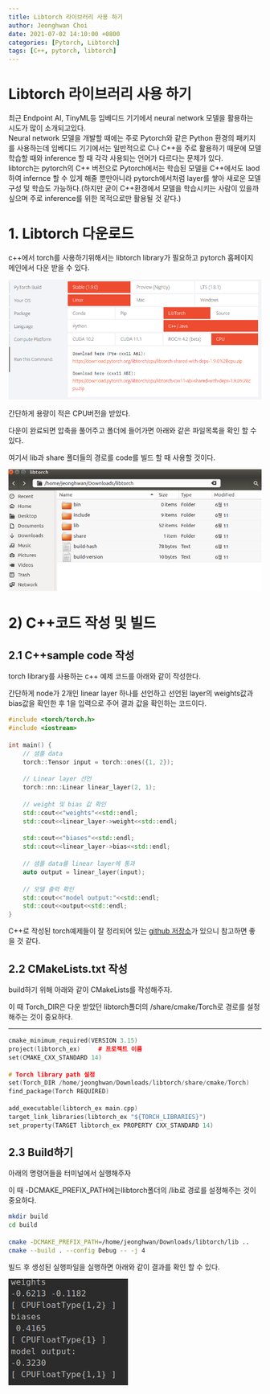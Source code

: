 ```yaml
---
title: Libtorch 라이브러리 사용 하기
author: Jeonghwan Choi
date: 2021-07-02 14:10:00 +0800
categories: [Pytorch, Libtorch]
tags: [C++, pytorch, libtorch]
---
```


# Libtorch 라이브러리 사용 하기
최근 Endpoint AI, TinyML등 임베디드 기기에서 neural network 모델을 활용하는 시도가 많이 소개되고있다.  
Neural network 모델을 개발할 때에는 주로 Pytorch와 같은 Python 환경의 패키지를 사용하는데 임베디드 기기에서는 일반적으로 C나 C++을 주로 활용하기 때문에 모델 학습할 때와 inference 할 때 각각 사용되는 언어가 다르다는 문제가 있다.    
libtorch는 pytorch의 C++ 버전으로 Pytorch에서는 학습된 모델을 C++에서도 laod하여 infernce 할 수 있게 해줄 뿐만아니라 pytorch에서처럼 layer를 쌓아 새로운 모델 구성 및 학습도 가능하다.(하지만 굳이 C++환경에서 모델을 학습시키는 사람이 있을까 싶으며 주로 inference를 위한 목적으로만 활용될 것 같다.)

# 1. Libtorch 다운로드

c++에서 torch를 사용하기위해서는 libtorch library가 필요하고 pytorch 홈페이지 메인에서 다운 받을 수 있다. 

![img1](/assets/img/favicons/libtorch.png)

간단하게 용량이 적은 CPU버전을 받았다. 

다운이 완료되면 압축을 풀어주고 폴더에 들어가면 아래와 같은 파일목록을 확인 할 수 있다. 

여기서 lib과 share 폴더들의 경로를 code를 빌드 할 때 사용할 것이다.  

![./2021-07-03-HW/libtorch2.png](/assets/img/favicons/libtorch2.png)

# 2) C++코드 작성 및 빌드

## 2.1 C++sample code 작성

torch library를 사용하는 c++ 예제 코드를 아래와 같이 작성한다. 

간단하게 node가 2개인 linear layer 하나를 선언하고 선언된 layer의 weights값과 bias값을 확인한 후 1을 입력으로 주어 결과 값을 확인하는 코드이다. 

```cpp
#include <torch/torch.h>
#include <iostream>

int main() {
    // 샘플 data
    torch::Tensor input = torch::ones({1, 2});

    // Linear layer 선언
    torch::nn::Linear linear_layer(2, 1);

    // weight 및 bias 값 확인
    std::cout<<"weights"<<std::endl;
    std::cout<<linear_layer->weight<<std::endl;

    std::cout<<"biases"<<std::endl;
    std::cout<<linear_layer->bias<<std::endl;

    // 샘플 data를 linear layer에 통과
    auto output = linear_layer(input);

    // 모델 출력 확인
    std::cout<<"model output:"<<std::endl;
    std::cout<<output<<std::endl;
}
```

C++로 작성된 torch예제들이 잘 정리되어 있는 [github 저장소](https://github.com/prabhuomkar/pytorch-cpp)가 있으니 참고하면 좋을 것 같다.

## 2.2 CMakeLists.txt 작성

build하기 위해 아래와 같이 CMakeLists를 작성해주자. 

이 때 Torch_DIR은 다운 받았던 libtorch폴더의 /share/cmake/Torch로 경로를 설정해주는 것이 중요하다. 

---

```cpp
cmake_minimum_required(VERSION 3.15)
project(libtorch_ex)     # 프로젝트 이름 
set(CMAKE_CXX_STANDARD 14)

# Torch library path 설정
set(Torch_DIR /home/jeonghwan/Downloads/libtorch/share/cmake/Torch)
find_package(Torch REQUIRED)

add_executable(libtorch_ex main.cpp)
target_link_libraries(libtorch_ex "${TORCH_LIBRARIES}")
set_property(TARGET libtorch_ex PROPERTY CXX_STANDARD 14)
```

## 2.3 Build하기

아래의 명령어들을 터미널에서 실행해주자 

이 때 -DCMAKE_PREFIX_PATH에는llibtorch폴더의 /lib로 경로를 설정해주는 것이 중요하다. 

```bash
mkdir build
cd build

cmake -DCMAKE_PREFIX_PATH=/home/jeonghwan/Downloads/libtorch/lib ..
cmake --build . --config Debug -- -j 4

```

빌드 후 생성된 실행파일을 실행하면 아래와 같이 결과를 확인 할 수 있다. 

![./2021-07-03-HW/libtorch3.png](/assets/img/favicons/libtorch3.png)
